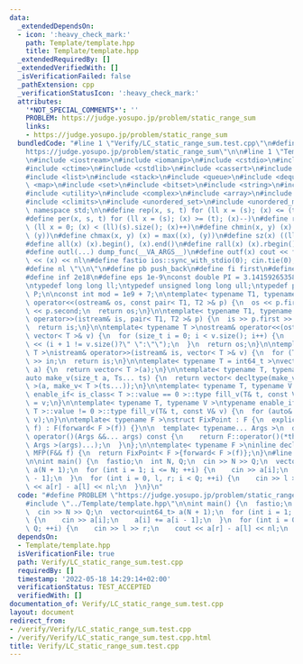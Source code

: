 ```yaml
---
data:
  _extendedDependsOn:
  - icon: ':heavy_check_mark:'
    path: Template/template.hpp
    title: Template/template.hpp
  _extendedRequiredBy: []
  _extendedVerifiedWith: []
  _isVerificationFailed: false
  _pathExtension: cpp
  _verificationStatusIcon: ':heavy_check_mark:'
  attributes:
    '*NOT_SPECIAL_COMMENTS*': ''
    PROBLEM: https://judge.yosupo.jp/problem/static_range_sum
    links:
    - https://judge.yosupo.jp/problem/static_range_sum
  bundledCode: "#line 1 \"Verify/LC_static_range_sum.test.cpp\"\n#define PROBLEM \"\
    https://judge.yosupo.jp/problem/static_range_sum\"\n\n#line 1 \"Template/template.hpp\"\
    \n#include <iostream>\n#include <iomanip>\n#include <cstdio>\n#include <cmath>\n\
    #include <ctime>\n#include <cstdlib>\n#include <cassert>\n#include <vector>\n\
    #include <list>\n#include <stack>\n#include <queue>\n#include <deque>\n#include\
    \ <map>\n#include <set>\n#include <bitset>\n#include <string>\n#include <algorithm>\n\
    #include <utility>\n#include <complex>\n#include <array>\n#include <random>\n\
    #include <climits>\n#include <unordered_set>\n#include <unordered_map>\nusing\
    \ namespace std;\n\n#define rep(x, s, t) for (ll x = (s); (x) <= (t); (x)++)\n\
    #define per(x, s, t) for (ll x = (s); (x) >= (t); (x)--)\n#define reps(x, s) for\
    \ (ll x = 0; (x) < (ll)(s).size(); (x)++)\n#define chmin(x, y) (x) = min((x),\
    \ (y))\n#define chmax(x, y) (x) = max((x), (y))\n#define sz(x) ((ll)(x).size())\n\
    #define all(x) (x).begin(), (x).end()\n#define rall(x) (x).rbegin(), (x).rend()\n\
    #define outl(...) dump_func(__VA_ARGS__)\n#define outf(x) cout << fixed << setprecision(16)\
    \ << (x) << nl\n#define fastio ios::sync_with_stdio(0); cin.tie(0); cout.tie(0)\n\
    #define nl \"\\n\"\n#define pb push_back\n#define fi first\n#define se second\n\
    #define inf 2e18\n#define eps 1e-9\nconst double PI = 3.1415926535897932384626433;\n\
    \ntypedef long long ll;\ntypedef unsigned long long ull;\ntypedef pair<ll, ll>\
    \ P;\n\nconst int mod = 1e9 + 7;\n\ntemplate< typename T1, typename T2 >\nostream&\
    \ operator<<(ostream& os, const pair< T1, T2 >& p) {\n  os << p.first << \" \"\
    \ << p.second;\n  return os;\n}\n\ntemplate< typename T1, typename T2 >\nistream&\
    \ operator>>(istream& is, pair< T1, T2 >& p) {\n  is >> p.first >> p.second;\n\
    \  return is;\n}\n\ntemplate< typename T >\nostream& operator<<(ostream& os, const\
    \ vector< T >& v) {\n  for (size_t i = 0; i < v.size(); i++) {\n    os << v[i]\
    \ << (i + 1 != v.size()?\" \":\"\");\n  }\n  return os;\n}\n\ntemplate< typename\
    \ T >\nistream& operator>>(istream& is, vector< T >& v) {\n  for (T& in : v) is\
    \ >> in;\n  return is;\n}\n\ntemplate< typename T = int64_t >\nvector< T > make_v(size_t\
    \ a) {\n  return vector< T >(a);\n}\n\ntemplate< typename T, typename... Ts >\n\
    auto make_v(size_t a, Ts... ts) {\n  return vector< decltype(make_v< T >(ts...))\
    \ >(a, make_v< T >(ts...));\n}\n\ntemplate< typename T, typename V >\ntypename\
    \ enable_if< is_class< T >::value == 0 >::type fill_v(T& t, const V& v) {\n  t\
    \ = v;\n}\n\ntemplate< typename T, typename V >\ntypename enable_if< is_class<\
    \ T >::value != 0 >::type fill_v(T& t, const V& v) {\n  for (auto& e : t) fill_v(e,\
    \ v);\n}\n\ntemplate< typename F >\nstruct FixPoint : F {\n  explicit FixPoint(F&&\
    \ f) : F(forward< F >(f)) {}\n\n  template< typename... Args >\n  decltype(auto)\
    \ operator()(Args &&... args) const {\n    return F::operator()(*this, forward<\
    \ Args >(args)...);\n  }\n};\n\ntemplate< typename F >\ninline decltype(auto)\
    \ MFP(F&& f) {\n  return FixPoint< F >{forward< F >(f)};\n}\n#line 4 \"Verify/LC_static_range_sum.test.cpp\"\
    \n\nint main() {\n  fastio;\n  int N, Q;\n  cin >> N >> Q;\n  vector<uint64_t>\
    \ a(N + 1);\n  for (int i = 1; i <= N; ++i) {\n    cin >> a[i];\n    a[i] += a[i\
    \ - 1];\n  }\n  for (int i = 0, l, r; i < Q; ++i) {\n    cin >> l >> r;\n    cout\
    \ << a[r] - a[l] << nl;\n  }\n}\n"
  code: "#define PROBLEM \"https://judge.yosupo.jp/problem/static_range_sum\"\n\n\
    #include \"../Template/template.hpp\"\n\nint main() {\n  fastio;\n  int N, Q;\n\
    \  cin >> N >> Q;\n  vector<uint64_t> a(N + 1);\n  for (int i = 1; i <= N; ++i)\
    \ {\n    cin >> a[i];\n    a[i] += a[i - 1];\n  }\n  for (int i = 0, l, r; i <\
    \ Q; ++i) {\n    cin >> l >> r;\n    cout << a[r] - a[l] << nl;\n  }\n}"
  dependsOn:
  - Template/template.hpp
  isVerificationFile: true
  path: Verify/LC_static_range_sum.test.cpp
  requiredBy: []
  timestamp: '2022-05-18 14:29:14+02:00'
  verificationStatus: TEST_ACCEPTED
  verifiedWith: []
documentation_of: Verify/LC_static_range_sum.test.cpp
layout: document
redirect_from:
- /verify/Verify/LC_static_range_sum.test.cpp
- /verify/Verify/LC_static_range_sum.test.cpp.html
title: Verify/LC_static_range_sum.test.cpp
---
```

